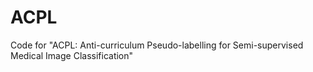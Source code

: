 # ACPL
Code for "ACPL: Anti-curriculum Pseudo-labelling for Semi-supervised Medical Image Classification"
